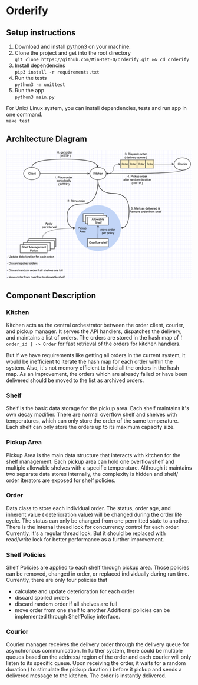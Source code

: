 # Orderify

## Setup instructions
1. Download and install [python3](https://www.python.org/downloads/) on your machine.
2. Clone the project and get into the root directory <br>```git clone https://github.com/MinHtet-O/orderify.git && cd orderify```
3. Install dependencies <br>```pip3 install -r requirements.txt```
4. Run the tests <br>```python3 -m unittest```
5. Run the app <br>```python3 main.py```

For Unix/ Linux system, you can install dependencies, tests and run app in one command.<br>```make test```

## Architecture Diagram
![alt text](https://github.com/MinHtet-O/orderify/blob/main/resources/diagrams/3_final_after_refactoring.png)

## Component Description

### Kitchen
Kitchen acts as the central orchestrator between the order client, courier, and pickup manager.
It serves the API handlers, dispatches the delivery, and maintains a list of orders.
The orders are stored in the hash map of `````[ order_id ] -> Order````` for fast retrieval of the orders for kitchen handlers.

But if we have requirements like getting all orders in the current system, it would be inefficient to iterate the hash map for each order within the system. Also, it's not memory efficient to hold all the orders in the hash map.  As an improvement, the orders which are already failed or have been delivered should be moved to the list as archived orders.

### Shelf
Shelf is the basic data storage for the pickup area. Each shelf maintains it's own decay modifier.
There are normal overflow shelf and shelves with temperatures, which can only store the order of the same temperature.
Each shelf can only store the orders up to its maximum capacity size.

### Pickup Area
Pickup Area is the main data structure that interacts with kitchen for the shelf management.
Each pickup area can hold one overflowshelf and multiple allowable shelves with a specific temperature.
Although it maintains two separate data stores internally, the complexity is hidden and shelf/ order iterators are exposed for shelf policies.

### Order

Data class to store each individual order. The status, order age, and inherent value ( deterioration value) will be changed during the order life cycle.
The status can only be changed from one permitted state to another. There is the internal thread lock for concurrency control for each order.
Currently, it's a regular thread lock. But it should be replaced with read/write lock for better performance as a further improvement.

### Shelf Policies

Shelf Policies are applied to each shelf through pickup area.
Those policies can be removed, changed in order, or replaced individually during run time.
Currently, there are only four policies that
- calculate and update deterioration for each order
- discard spoiled orders
- discard random order if all shelves are full
- move order from one shelf to another
  Additional policies can be implemented through ShelfPolicy interface.

### Courior

Courier manager receives the delivery order through the delivery queue for asynchronous communication.
In further system, there could be multiple queues based on the address/ region of the order and each courier
will only listen to its specific queue.
Upon receiving the order, it waits for a random duration ( to stimulate the pickup duration ) before
it pickup and sends a delivered message to the kitchen. The order is instantly delivered.
